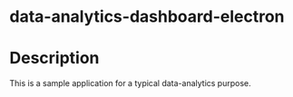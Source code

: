 # data-analytics-dashboard-electron

# Description
This is a sample application for a typical data-analytics purpose.